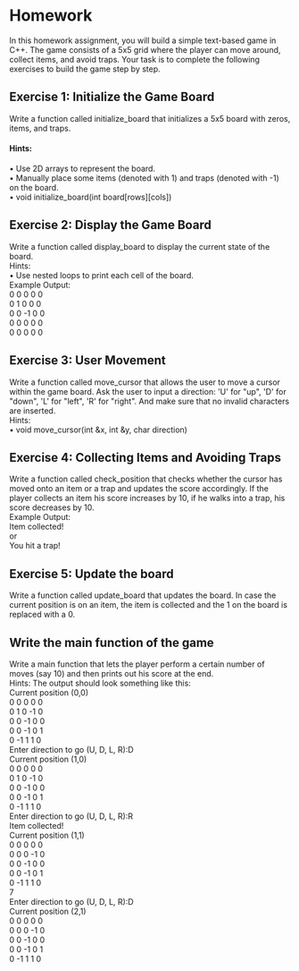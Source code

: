 # Homework
In this homework assignment, you will build a simple text-based game in C++. The game consists of a 5x5 grid where the player can move around, collect items, and avoid traps. Your task is to complete the following exercises to build the game step by step.<br>
## Exercise 1: Initialize the Game Board
Write a function called initialize_board that initializes a 5x5 board with zeros, items, and traps.<br>
#### Hints:<br>
• Use 2D arrays to represent the board.<br>
• Manually place some items (denoted with 1) and traps (denoted with -1) on the board.<br>
• void initialize_board(int board[rows][cols])<br>
## Exercise 2: Display the Game Board
Write a function called display_board to display the current state of the board.<br>
Hints:<br>
• Use nested loops to print each cell of the board.<br>
Example Output:<br>
0 0 0 0 0<br>
0 1 0 0 0<br>
0 0 -1 0 0<br>
0 0 0 0 0<br>
0 0 0 0 0<br>
## Exercise 3: User Movement
Write a function called move_cursor that allows the user to move a cursor within the game board. Ask the user to input a direction: 'U' for "up", 'D' for "down", 'L' for "left", 'R' for "right". And make sure that no invalid characters are inserted.<br>
Hints:<br>
• void move_cursor(int &x, int &y, char direction)<br>
## Exercise 4: Collecting Items and Avoiding Traps
Write a function called check_position that checks whether the cursor has moved onto an item or a trap and updates the score accordingly. If the player collects an item his score increases by 10, if he walks into a trap, his score decreases by 10.<br>
Example Output:<br>
Item collected!<br>
or<br>
You hit a trap!<br>
## Exercise 5: Update the board
Write a function called update_board that updates the board. In case the current position is on an item, the item is collected and the 1 on the board is replaced with a 0.<br>
## Write the main function of the game
Write a main function that lets the player perform a certain number of moves (say 10) and then prints out his score at the end.<br>
Hints: The output should look something like this:<br>
Current position (0,0)<br>
0 0 0 0 0<br>
0 1 0 -1 0<br>
0 0 -1 0 0<br>
0 0 -1 0 1<br>
0 -1 1 1 0<br>
Enter direction to go (U, D, L, R):D<br>
Current position (1,0)<br>
0 0 0 0 0<br>
0 1 0 -1 0<br>
0 0 -1 0 0<br>
0 0 -1 0 1<br>
0 -1 1 1 0<br>
Enter direction to go (U, D, L, R):R<br>
Item collected!<br>
Current position (1,1)<br>
0 0 0 0 0<br>
0 0 0 -1 0<br>
0 0 -1 0 0<br>
0 0 -1 0 1<br>
0 -1 1 1 0<br>
7<br>
Enter direction to go (U, D, L, R):D<br>
Current position (2,1)<br>
0 0 0 0 0<br>
0 0 0 -1 0<br>
0 0 -1 0 0<br>
0 0 -1 0 1<br>
0 -1 1 1 0<br>
